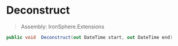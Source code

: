 ﻿

# Deconstruct

> Assembly: IronSphere.Extensions

```csharp
public void  Deconstruct(out DateTime start, out DateTime end)
```



 